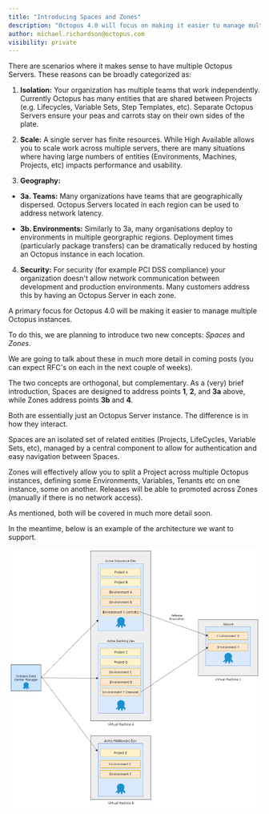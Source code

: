 ```yaml
---
title: "Introducing Spaces and Zones"
description: "Octopus 4.0 will focus on making it easier to manage multiple Octopus instances. As part of that, we are introducing two new concepts: Spaces and Zones" 
author: michael.richardson@octopus.com
visibility: private
---
```


There are scenarios where it makes sense to have multiple Octopus Servers. These reasons can be broadly categorized as:

1. **Isolation:** Your organization has multiple teams that work independently. Currently Octopus has many entities that are shared between Projects (e.g. Lifecycles, Variable Sets, Step Templates, etc). Separate Octopus Servers ensure your peas and carrots stay on their own sides of the plate. 

2. **Scale:** A single server has finite resources. While High Available allows you to scale work across multiple servers, there are many situations where having large numbers of entities (Environments, Machines, Projects, etc) impacts performance and usability.    

3. **Geography:** 
 - **3a. Teams:** Many organizations have teams that are geographically dispersed. Octopus Servers located in each region can be used to address network latency. 

 - **3b. Environments:** Similarly to 3a, many organisations deploy to environments in multiple georgraphic regions.  Deployment times (particularly package transfers) can be dramatically reduced by hosting an Octopus instance in each location. 

4. **Security:** For security (for example PCI DSS compliance) your organization doesn't allow network communication between development and production environments. Many customers address this by having an Octopus Server in each zone. 


A primary focus for Octopus 4.0 will be making it easier to manage multiple Octopus instances.

To do this, we are planning to introduce two new concepts: _Spaces_ and _Zones_. 

We are going to talk about these in _much_ more detail in coming posts (you can expect RFC's on each in the next couple of weeks). 

The two concepts are orthogonal, but complementary. As a (very) brief introduction, Spaces are designed to address points **1**, **2**, and **3a** above, while Zones address points **3b** and **4**.

Both are essentially just an Octopus Server instance. The difference is in how they interact. 

Spaces are an isolated set of related entities (Projects, LifeCycles, Variable Sets, etc), managed by a central component to allow for authentication and easy navigation between Spaces. 

Zones will effectively allow you to split a Project across multiple Octopus instances, defining some Environments, Variables, Tenants etc on one instance, some on another. Releases will be able to promoted across Zones (manually if there is no network access). 

As mentioned, both will be covered in much more detail soon. 

In the meantime, below is an example of the architecture we want to support.

![Spaces and Zones example architecture](spaces-and-zones-architecture.png)